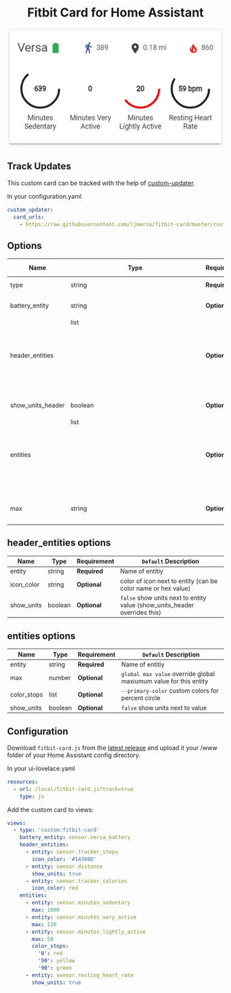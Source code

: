 <h1 align="center">Fitbit Card for Home Assistant</h1>

<p align="center">
  <img src='fitbit_card.jpg' />
</p>


<h2>Track Updates</h2>

This custom card can be tracked with the help of [custom-updater](https://github.com/custom-components/custom_updater).

In your configuration.yaml

```yaml
custom_updater:
  card_urls:
    - https://raw.githubusercontent.com/ljmerza/fitbit-card/master/custom_updater.json
```

<h2>Options</h2>

| Name | Type | Requirement | `Default` Description
| ---- | ---- | ------- | -----------
| type | string | **Required** | `custom:fitbit-card`
| battery_entity | string | **Optional** | Battery entity to show battery status
| header_entities | list<Object> | **Optional** | `[]` List of fitbit sensors to display in the header
| show_units_header | boolean | **Optional** | `false` Show units for all header entities
| entities | list<Object> | **Optional** | `[]` List of fitbit sensors to display n the body
| max | string | **Optional** | `100` Global maximum value for body entities


<h2>header_entities options</h2>

| Name | Type | Requirement | `Default` Description
| ---- | ---- | ------- | -----------
| entity | string | **Required** | Name of entitiy
| icon_color | string | **Optional** | color of icon next to entity (can be color name or hex value)
| show_units | boolean | **Optional** | `false` show units next to entity value (show_units_header overrides this)

<h2>entities options</h2>

| Name | Type | Requirement | `Default` Description
| ---- | ---- | ------- | -----------
| entity | string | **Required** | Name of entitiy
| max | number | **Optional** | `global max value` override global maxiumum value for this entity
| color_stops | list | **Optional** | `--primary-color` custom colors for percent circle
| show_units | boolean | **Optional** | `false` show units next to value


<h2>Configuration</h2>

Download `fitbit-card.js` from the [latest release](https://github.com/ljmerza/fitbit-card/releases/latest/) and upload it your /www folder of your Home Assistant config directory.

In your ui-lovelace.yaml

```yaml
resources:
  - url: /local/fitbit-card.js?track=true
    type: js
```

Add the custom card to views:

```yaml
views:
  - type: 'custom:fitbit-card'
    battery_entity: sensor.versa_battery
    header_entities:
      - entity: sensor.tracker_steps
        icon_color: '#14308D'
      - entity: sensor.distance
        show_units: true
      - entity: sensor.tracker_calories
        icon_color: red
    entities:
      - entity: sensor.minutes_sedentary
        max: 1000
      - entity: sensor.minutes_very_active
        max: 120
      - entity: sensor.minutes_lightly_active
        max: 50
        color_stops:
          '0': red
          '50': yellow
          '90': green
      - entity: sensor.resting_heart_rate
        show_units: true
```